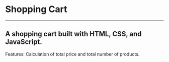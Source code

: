 # Shopping Cart
<hr>

<h2>A shopping cart built with HTML, CSS, and JavaScript.</h2>

<p>Features: Calculation of total price and total number of products.</p>
